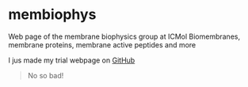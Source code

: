 # membiophys
Web page of the membrane biophysics group at ICMol
Biomembranes, membrane proteins, membrane active peptides and more

I jus made my trial webpage on [GitHub](http://github.com)

>No so bad!
